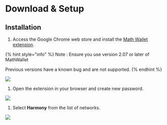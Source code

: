 # Download & Setup

## Installation

1. Access the Google Chrome web store and install the [Math Wallet extension](https://chrome.google.com/webstore/detail/math-wallet/afbcbjpbpfadlkmhmclhkeeodmamcflc?hl=en).

{% hint style="info" %}
Note : Ensure you use version 2.07 or later of MathWallet

Previous versions have a known bug and are not supported.
{% endhint %}

![](../../.gitbook/assets/image-8.png)

1. Open the extension in your browser and create new password.

![](../../.gitbook/assets/image-36.png)

1. Select **Harmony** from the list of networks.

![](../../.gitbook/assets/image-58.png)

